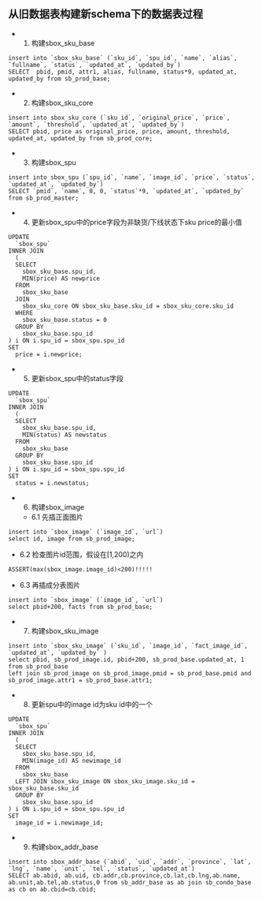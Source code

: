 

## 从旧数据表构建新schema下的数据表过程

* 1. 构建sbox_sku_base

```
insert into `sbox_sku_base` (`sku_id`, `spu_id`, `name`, `alias`, `fullname`, `status`, `updated_at`, `updated_by`)
SELECT  pbid, pmid, attr1, alias, fullname, status*9, updated_at, updated_by from sb_prod_base;
```
  
* 2. 构建sbox_sku_core

```
insert into sbox_sku_core (`sku_id`, `original_price`, `price`, `amount`, `threshold`, `updated_at`, `updated_by`)
SELECT pbid, price as original_price, price, amount, threshold, updated_at, updated_by from sb_prod_core;
```

* 3. 构建sbox_spu

```
insert into sbox_spu (`spu_id`, `name`, `image_id`, `price`, `status`, `updated_at`, `updated_by`)
SELECT `pmid`, `name`, 0, 0, `status`*9, `updated_at`, `updated_by` from sb_prod_master;
```

* 4. 更新sbox_spu中的price字段为非缺货/下线状态下sku price的最小值

```
UPDATE
  `sbox_spu`
INNER JOIN
  (
  SELECT
    sbox_sku_base.spu_id,
    MIN(price) AS newprice
  FROM
    sbox_sku_base
  JOIN
    sbox_sku_core ON sbox_sku_base.sku_id = sbox_sku_core.sku_id
  WHERE
    sbox_sku_base.status = 0
  GROUP BY
    sbox_sku_base.spu_id
) i ON i.spu_id = sbox_spu.spu_id
SET
  price = i.newprice;
```

* 5. 更新sbox_spu中的status字段

```
UPDATE
  `sbox_spu`
INNER JOIN
  (
  SELECT
    sbox_sku_base.spu_id,
    MIN(status) AS newstatus
  FROM
    sbox_sku_base
  GROUP BY
    sbox_sku_base.spu_id
) i ON i.spu_id = sbox_spu.spu_id
SET
  status = i.newstatus;
```

* 6. 构建sbox_image

  * 6.1 先插正面图片
```
insert into `sbox_image` (`image_id`, `url`)
select id, image from sb_prod_image;
```
  * 6.2 检查图片id范围，假设在[1,200)之内
```
ASSERT(max(sbox_image.image_id)<200)!!!!!
```
  * 6.3 再插成分表图片
```
insert into `sbox_image` (`image_id`, `url`)
select pbid+200, facts from sb_prod_base;
```

* 7. 构建sbox_sku_image
```
insert into `sbox_sku_image` (`sku_id`, `image_id`, `fact_image_id`, `updated_at`, `updated_by` )
select pbid, sb_prod_image.id, pbid+200, sb_prod_base.updated_at, 1 from sb_prod_base
left join sb_prod_image on sb_prod_image.pmid = sb_prod_base.pmid and sb_prod_image.attr1 = sb_prod_base.attr1;
```

* 8. 更新spu中的image id为sku id中的一个
```
UPDATE
  `sbox_spu`
INNER JOIN
  (
  SELECT
    sbox_sku_base.spu_id,
    MIN(image_id) AS newimage_id
  FROM
    sbox_sku_base
  LEFT JOIN sbox_sku_image ON sbox_sku_image.sku_id = sbox_sku_base.sku_id
  GROUP BY
    sbox_sku_base.spu_id
) i ON i.spu_id = sbox_spu.spu_id
SET
  image_id = i.newimage_id;
```

* 9. 构建sbox_addr_base

```
insert into sbox_addr_base (`abid`, `uid`, `addr`, `province`, `lat`, `lng`, `name`, `unit`, `tel`, `status`, `updated_at`)
SELECT ab.abid, ab.uid, cb.addr,cb.province,cb.lat,cb.lng,ab.name, ab.unit,ab.tel,ab.status,0 from sb_addr_base as ab join sb_condo_base as cb on ab.cbid=cb.cbid;
```
